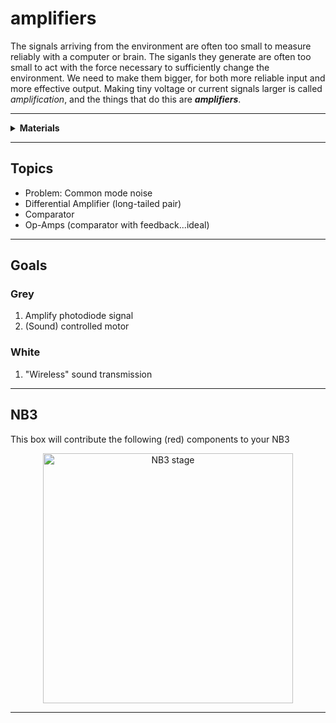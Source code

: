 # amplifiers

The signals arriving from the environment are often too small to measure reliably with a computer or brain. The siganls they generate are often too small to act with the force necessary to sufficiently change the environment. We need to make them bigger, for both more reliable input and more effective output. Making tiny voltage or current signals larger is called *amplification*, and the things that do this are ***amplifiers***.

----

<details><summary><b>Materials</b></summary><p>

Contents|Description| # |Data|Link|
:-------|:----------|:-:|:--:|:--:|
LM741|10|OpAmp|[-D-](1)|[-L-](_data/datasheets/IRF510.pdf)|https://uk.farnell.com/vishay/irf510pbf/mosfet-n-100v-5-6a-to-220ab/dp/1653658|Active|5|5|3
LM386N-4/NOPB|10|Audio-Amp|[-D-](2)|[-L-](_data/datasheets/IRF510.pdf)|https://uk.farnell.com/vishay/irf510pbf/mosfet-n-100v-5-6a-to-220ab/dp/1653658|Active|5|5|3

</p></details>

----

## Topics

- Problem: Common mode noise
- Differential Amplifier (long-tailed pair)
- Comparator
- Op-Amps (comparator with feedback...ideal)

----

## Goals

### Grey

1. Amplify photodiode signal
2. (Sound) controlled motor

### White

1. "Wireless" sound transmission


----

## NB3

This box will contribute the following (red) components to your NB3

<p align="center">
<img src="_data/images/NB3_amplifiers.png" alt="NB3 stage" width="400" height="400">
<p>

----
